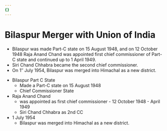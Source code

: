 ```yaml
---
{}
---
```

   
# Bilaspur Merger with Union of India   
   
- Bilaspur was made Part-C state on 15 August 1948, and on 12 October 1948 Raja Anand Chand was appointed first chief commissioner of Part-C state and continued up to 1 April 1949.   
- Siri Chand Chhabra became the second chief commissioner.   
- On 1″ July 1954, Bilaspur was merged into Himachal as a new district.   
* Bilaspur Part C State   
	* Made a Part-C state on 15 August 1948   
	* Chief Commissioner State   
* Raja Anand Chand   
	* was appointed as first chief commissioner - 12 October 1948 - April 1949   
	* Siri Chand Chhabra as 2nd CC   
* 1 July 1954   
	* Bilaspur was merged into Himachal as a new district.